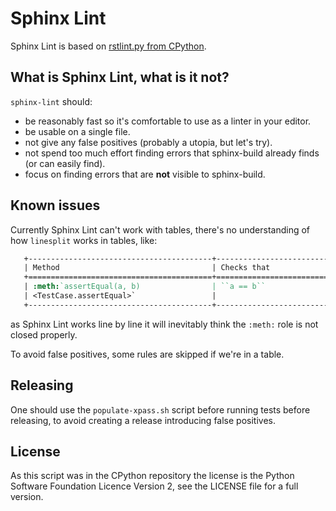 # Sphinx Lint

Sphinx Lint is based on [rstlint.py from
CPython](https://github.com/python/cpython/blob/e0433c1e7/Doc/tools/rstlint.py).


## What is Sphinx Lint, what is it not?

`sphinx-lint` should:

- be reasonably fast so it's comfortable to use as a linter in your editor.
- be usable on a single file.
- not give any false positives (probably a utopia, but let's try).
- not spend too much effort finding errors that sphinx-build already finds (or can easily find).
- focus on finding errors that are **not** visible to sphinx-build.


## Known issues

Currently Sphinx Lint can't work with tables, there's no understanding
of how `linesplit` works in tables, like:

```rst
   +-----------------------------------------+-----------------------------+---------------+
   | Method                                  | Checks that                 | New in        |
   +=========================================+=============================+===============+
   | :meth:`assertEqual(a, b)                | ``a == b``                  |               |
   | <TestCase.assertEqual>`                 |                             |               |
   +-----------------------------------------+-----------------------------+---------------+
```

as Sphinx Lint works line by line it will inevitably think the `:meth:` role is not closed properly.

To avoid false positives, some rules are skipped if we're in a table.


## Releasing

One should use the `populate-xpass.sh` script before running tests
before releasing, to avoid creating a release introducing false
positives.


## License

As this script was in the CPython repository the license is the Python
Software Foundation Licence Version 2, see the LICENSE file for a full
version.
